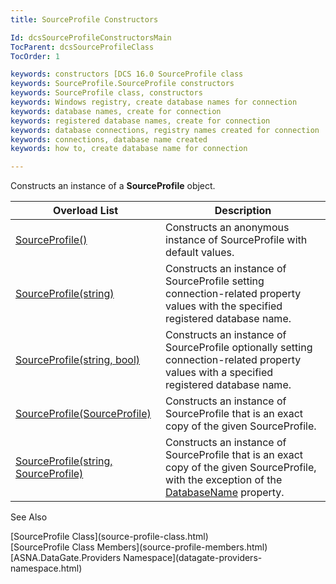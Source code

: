 ```yaml
---
title: SourceProfile Constructors

Id: dcsSourceProfileConstructorsMain
TocParent: dcsSourceProfileClass
TocOrder: 1

keywords: constructors [DCS 16.0 SourceProfile class
keywords: SourceProfile.SourceProfile constructors
keywords: SourceProfile class, constructors
keywords: Windows registry, create database names for connection
keywords: database names, create for connection
keywords: registered database names, create for connection
keywords: database connections, registry names created for connection
keywords: connections, database name created
keywords: how to, create database name for connection

---
```


Constructs an instance of a **SourceProfile** object.
<br />



| Overload List | Description |
| ---- | ---- |
| [ SourceProfile()](source-profile-class-source-profile-constructor1.html) | Constructs an anonymous instance of SourceProfile with default values. |
| [ SourceProfile(string)](source-profile-class-source-profile-constructor2.html) | Constructs an instance of SourceProfile setting connection-related property values with the specified registered database name. |
| [ SourceProfile(string, bool)](source-profile-class-source-profile-constructor3.html) | Constructs an instance of SourceProfile optionally setting connection-related property values with a specified registered database name. |
| [SourceProfile(SourceProfile)](source-profile-class-source-profile-constructor4.html) | Constructs an instance of SourceProfile that is an exact copy of the given SourceProfile. |
| [ SourceProfile(string, SourceProfile)](source-profile-class-source-profile-constructor5.html) | Constructs an instance of SourceProfile that is an exact copy of the given SourceProfile, with the exception of the [DatabaseName](source-profile-class-database-name-property.html) property. |



See Also

<dl />
      [SourceProfile Class](source-profile-class.html)
      <br />
      [SourceProfile Class Members](source-profile-members.html)
      <br />
      [ASNA.DataGate.Providers Namespace](datagate-providers-namespace.html)

